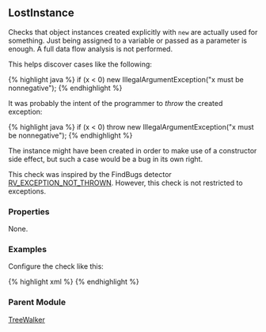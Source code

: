 ## LostInstance

Checks that object instances created explicitly with `new` are actually used for something. Just being assigned to a variable or passed as a parameter is enough. A full data flow analysis is not performed.

This helps discover cases like the following:

{% highlight java %}
if (x < 0)
    new IllegalArgumentException("x must be nonnegative");
{% endhighlight %}

It was probably the intent of the programmer to *throw* the created exception:

{% highlight java %}
if (x < 0)
    throw new IllegalArgumentException("x must be nonnegative");
{% endhighlight %}

The instance might have been created in order to make use of a constructor side effect, but such a case would be a bug in its own right.

This check was inspired by the FindBugs detector [RV_EXCEPTION_NOT_THROWN](http://findbugs.sourceforge.net/bugDescriptions.html#RV_EXCEPTION_NOT_THROWN). However, this check is not restricted to exceptions.


### Properties

None.


### Examples

Configure the check like this:

{% highlight xml %}
<module name="LostInstance"/>
{% endhighlight %}
 

### Parent Module

[TreeWalker](http://checkstyle.sourceforge.net/config.html#TreeWalker)
